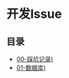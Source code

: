 # 开发Issue

## 目录
- [00-踩坑记录)](https://github.com/ZQ0815/MyBlog/tree/master/ProjectIssues/notes/00-踩坑记录.md)
- [01-数据库)](https://github.com/ZQ0815/MyBlog/tree/master/ProjectIssues/notes/01-数据库.md)